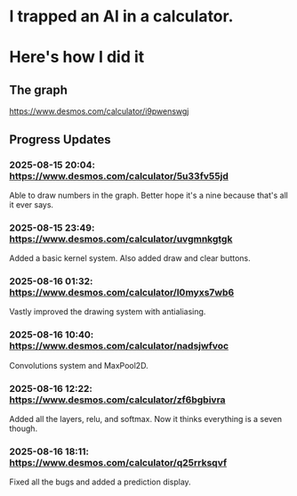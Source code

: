# I trapped an AI in a calculator.
# Here's how I did it

## The graph
https://www.desmos.com/calculator/i9pwenswgj

## Progress Updates
### 2025-08-15 20:04: https://www.desmos.com/calculator/5u33fv55jd
Able to draw numbers in the graph. Better hope it's a nine because that's all it ever says.

### 2025-08-15 23:49: https://www.desmos.com/calculator/uvgmnkgtgk
Added a basic kernel system. Also added draw and clear buttons.

### 2025-08-16 01:32: https://www.desmos.com/calculator/l0myxs7wb6
Vastly improved the drawing system with antialiasing.

### 2025-08-16 10:40: https://www.desmos.com/calculator/nadsjwfvoc
Convolutions system and MaxPool2D.

### 2025-08-16 12:22: https://www.desmos.com/calculator/zf6bgbivra
Added all the layers, relu, and softmax. Now it thinks everything is a seven though.

### 2025-08-16 18:11: https://www.desmos.com/calculator/q25rrksqvf
Fixed all the bugs and added a prediction display.